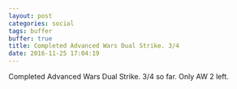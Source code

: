 ```yaml
---
layout: post
categories: social
tags: buffer
buffer: true
title: Completed Advanced Wars Dual Strike. 3/4
date: 2016-11-25 17:04:19
---
```

Completed Advanced Wars Dual Strike. 3/4 so far. Only AW 2 left.
